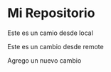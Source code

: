 # Mi Repositorio

Este es un camio desde local

Este es un cambio desde remote

Agrego un nuevo cambio
